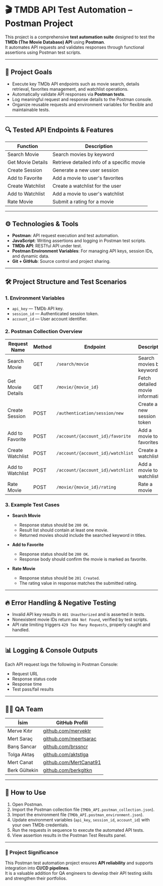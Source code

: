 # 🎬 TMDB API Test Automation – Postman Project

This project is a comprehensive **test automation suite** designed to test the **TMDb (The Movie Database) API** using **Postman**.  
It automates API requests and validates responses through functional assertions using Postman test scripts.

---

## 🎯 Project Goals

- Execute key TMDb API endpoints such as movie search, details retrieval, favorites management, and watchlist operations.
- Automatically validate API responses via **Postman tests**.
- Log meaningful request and response details to the Postman console.
- Organize reusable requests and environment variables for flexible and maintainable tests.

---

## 🔍 Tested API Endpoints & Features

| Function                | Description                                  |
|-------------------------|----------------------------------------------|
| Search Movie            | Search movies by keyword                      |
| Get Movie Details       | Retrieve detailed info of a specific movie   |
| Create Session          | Generate a new user session                   |
| Add to Favorite         | Add a movie to user's favorites               |
| Create Watchlist        | Create a watchlist for the user                |
| Add to Watchlist        | Add a movie to user's watchlist                 |
| Rate Movie              | Submit a rating for a movie                     |

---

## ⚙️ Technologies & Tools

- **Postman**: API request execution and test automation.
- **JavaScript**: Writing assertions and logging in Postman test scripts.
- **TMDb API**: RESTful API under test.
- **Postman Environment Variables**: For managing API keys, session IDs, and dynamic data.
- **Git + GitHub**: Source control and project sharing.

---

## 🛠️ Project Structure and Test Scenarios

### 1. Environment Variables

- `api_key` — TMDb API key.
- `session_id` — Authenticated session token.
- `account_id` — User account identifier.

### 2. Postman Collection Overview

| Request Name           | Method | Endpoint                                   | Description                          |
|------------------------|--------|--------------------------------------------|------------------------------------|
| Search Movie           | GET    | `/search/movie`                            | Search movies by keyword            |
| Get Movie Details      | GET    | `/movie/{movie_id}`                        | Fetch detailed movie information   |
| Create Session         | POST   | `/authentication/session/new`              | Create a new session token          |
| Add to Favorite        | POST   | `/account/{account_id}/favorite`           | Add a movie to favorites            |
| Create Watchlist       | POST   | `/account/{account_id}/watchlist`          | Create a watchlist                  |
| Add to Watchlist       | POST   | `/account/{account_id}/watchlist`          | Add a movie to watchlist            |
| Rate Movie             | POST   | `/movie/{movie_id}/rating`                  | Rate a movie                       |

### 3. Example Test Cases

- **Search Movie**  
  - Response status should be `200 OK`.  
  - Result list should contain at least one movie.  
  - Returned movies should include the searched keyword in titles.

- **Add to Favorite**  
  - Response status should be `200 OK`.  
  - Response body should confirm the movie is marked as favorite.

- **Rate Movie**  
  - Response status should be `201 Created`.  
  - The rating value in response matches the submitted rating.

---

## 🔥 Error Handling & Negative Testing

- Invalid API key results in `401 Unauthorized` and is asserted in tests.
- Nonexistent movie IDs return `404 Not Found`, verified by test scripts.
- API rate limiting triggers `429 Too Many Requests`, properly caught and handled.

---

## 📊 Logging & Console Outputs

Each API request logs the following in Postman Console:  
- Request URL  
- Response status code  
- Response time  
- Test pass/fail results

---

## 👩‍💻 QA Team

| İsim           | GitHub Profili                                      |
|----------------|------------------------------------------------------|
| Merve Kıtır     | [github.com/mervektr](https://github.com/mervektr)         |
| Mert Saraç      | [github.com/meertsarac](https://github.com/meertsarac)     |
| Barış Sancar    | [github.com/brssncr](https://github.com/brssncr)           |
| Tolga Aktaş     | [github.com/aktstlga](https://github.com/aktstlga)         |
| Mert Canat      | [github.com/MertCanat91](https://github.com/MertCanat91)   |
| Berk Gültekin   | [github.com/berkgltkn](https://github.com/berkgltkn)       |

---

## 📁 How to Use

1. Open Postman.
2. Import the Postman collection file (`TMDb_API.postman_collection.json`).
3. Import the environment file (`TMDb_API.postman_environment.json`).
4. Update environment variables (`api_key`, `session_id`, `account_id`) with your own TMDb credentials.
5. Run the requests in sequence to execute the automated API tests.
6. View assertion results in the Postman Test Results panel.

---

### 🎯 Project Significance

This Postman test automation project ensures **API reliability** and supports integration into **CI/CD pipelines**.  
It is a valuable addition for QA engineers to develop their API testing skills and strengthen their portfolios.

